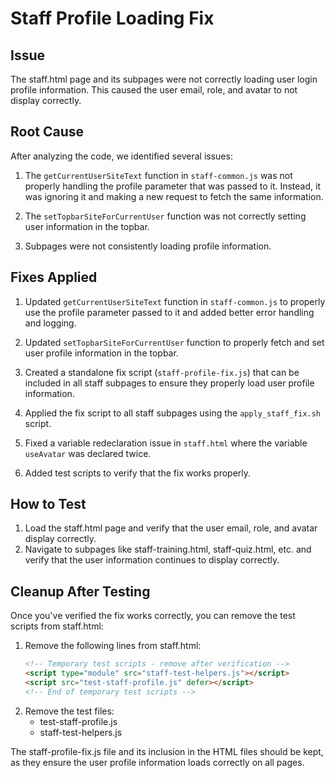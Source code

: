 # Staff Profile Loading Fix

## Issue
The staff.html page and its subpages were not correctly loading user login profile information. This caused the user email, role, and avatar to not display correctly.

## Root Cause
After analyzing the code, we identified several issues:

1. The `getCurrentUserSiteText` function in `staff-common.js` was not properly handling the profile parameter that was passed to it. Instead, it was ignoring it and making a new request to fetch the same information.

2. The `setTopbarSiteForCurrentUser` function was not correctly setting user information in the topbar.

3. Subpages were not consistently loading profile information.

## Fixes Applied

1. Updated `getCurrentUserSiteText` function in `staff-common.js` to properly use the profile parameter passed to it and added better error handling and logging.

2. Updated `setTopbarSiteForCurrentUser` function to properly fetch and set user profile information in the topbar.

3. Created a standalone fix script (`staff-profile-fix.js`) that can be included in all staff subpages to ensure they properly load user profile information.

4. Applied the fix script to all staff subpages using the `apply_staff_fix.sh` script.

5. Fixed a variable redeclaration issue in `staff.html` where the variable `useAvatar` was declared twice.

6. Added test scripts to verify that the fix works properly.

## How to Test
1. Load the staff.html page and verify that the user email, role, and avatar display correctly.
2. Navigate to subpages like staff-training.html, staff-quiz.html, etc. and verify that the user information continues to display correctly.

## Cleanup After Testing
Once you've verified the fix works correctly, you can remove the test scripts from staff.html:
1. Remove the following lines from staff.html:
   ```html
   <!-- Temporary test scripts - remove after verification -->
   <script type="module" src="staff-test-helpers.js"></script>
   <script src="test-staff-profile.js" defer></script>
   <!-- End of temporary test scripts -->
   ```
2. Remove the test files:
   - test-staff-profile.js
   - staff-test-helpers.js

The staff-profile-fix.js file and its inclusion in the HTML files should be kept, as they ensure the user profile information loads correctly on all pages.